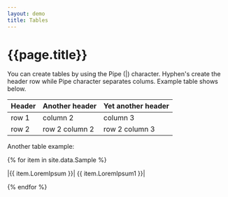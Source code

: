 ```yaml
---
layout: demo
title: Tables
---
```



# {{page.title}}

You can create tables by using the Pipe (\|) character. Hyphen's create the header row while Pipe character separates colums. Example table shows below.

| Header | Another header | Yet another header |
|--- |--- |--- |
| row 1 | column 2 | column 3 |
| row 2 | row 2 column 2 | row 2 column 3 |


Another table example:

{% for item in site.data.Sample %}

|{{ item.LoremIpsum }}| {{ item.LoremIpsum1 }}|

{% endfor %}
